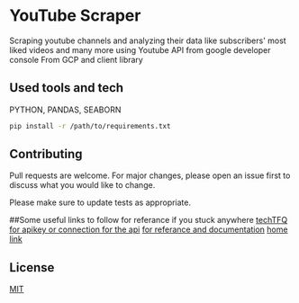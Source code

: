 # YouTube Scraper
Scraping youtube channels and analyzing their data like subscribers' most liked videos and many more using Youtube API from google developer console From GCP and client library


## Used tools and tech

PYTHON,
PANDAS,
SEABORN

```bash
pip install -r /path/to/requirements.txt
```



## Contributing
Pull requests are welcome. For major changes, please open an issue first to discuss what you would like to change.

Please make sure to update tests as appropriate.


##Some useful links to follow for referance if you stuck anywhere
[techTFQ](https://www.youtube.com/watch?v=SwSbnmqk3zY&t=616s)
[for apikey or connection for the api](https://console.cloud.google.com/apis/library?project=plenary-vim-288406)
[for referance and documentation](https://developers.google.com/youtube/v3/docs/videos/list)  [home link](https://developers.google.com/youtube)

## License
[MIT](https://choosealicense.com/licenses/mit/)



